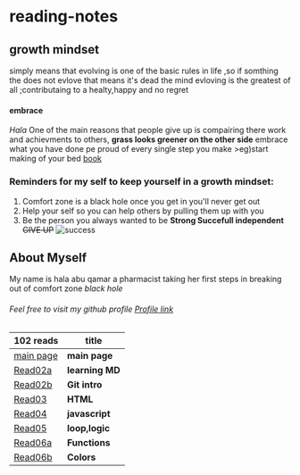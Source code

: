 # reading-notes
## growth mindset
simply means that evolving is one of the basic rules in life ,so if somthing the does not evlove that means it's dead 
the mind evloving is the greatest of all ;contributaing to a healty,happy and no regret 
#### embrace
*Hala*
One of the main reasons that people give up is compairing there work and achievments to others, 
**grass looks greener on the other side**
embrace what you have done pe proud of every single step you make >eg)start making of your bed
[book](https://www.amazon.com/Make-Your-Bed-Little-Things/dp/1455570249)

### Reminders for my self to keep yourself in a growth mindset:
1. Comfort zone is a black hole once you get in you'll never get out 
2. Help your self so you can help others by pulling them up with you 
3. Be the person you always wanted to be **Strong Succefull independent** 
~~GIVE UP~~
![success](https://i.pinimg.com/736x/0f/80/97/0f809735e7388e251c321b9c0b97d9ee.jpg)
## About Myself
My name is hala abu qamar a pharmacist taking her first steps in breaking out of comfort zone *black hole* 
 
###### Feel free to visit my github profile [Profile link](https://github.com/halaabuqamar)

|102 reads                                                             | title         |
| -------------------------------------------------------------------- | -----------   |
| [main page](https://halaabuqamar.github.io/reading-notes/)           | **main page** |
| [Read02a](https://halaabuqamar.github.io/reading-notes/read02a)      |**learning MD**|
| [Read02b](https://halaabuqamar.github.io/reading-notes/read02b)      |**Git intro**  |
| [Read03](https://halaabuqamar.github.io/reading-notes/read03)        |**HTML**       |
| [Read04](https://halaabuqamar.github.io/reading-notes/read04)        |**javascript** |
| [Read05](https://halaabuqamar.github.io/reading-notes/read05)        |**loop,logic** |
| [Read06a](https://halaabuqamar.github.io/reading-notes/read06a)      |**Functions**  | 
| [Read06b](https://halaabuqamar.github.io/reading-notes/read06b)      |**Colors**     | 

